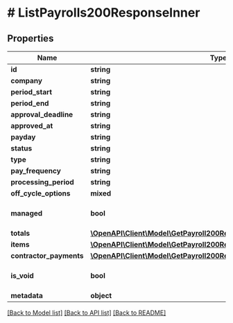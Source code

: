 # # ListPayrolls200ResponseInner

## Properties

Name | Type | Description | Notes
------------ | ------------- | ------------- | -------------
**id** | **string** |  | [optional]
**company** | **string** |  | [optional]
**period_start** | **string** |  | [optional]
**period_end** | **string** |  | [optional]
**approval_deadline** | **string** |  | [optional]
**approved_at** | **string** |  | [optional]
**payday** | **string** |  | [optional]
**status** | **string** |  | [optional]
**type** | **string** |  | [optional]
**pay_frequency** | **string** |  | [optional]
**processing_period** | **string** |  | [optional]
**off_cycle_options** | **mixed** |  | [optional]
**managed** | **bool** |  | [optional] [default to true]
**totals** | [**\OpenAPI\Client\Model\GetPayroll200ResponseTotals**](GetPayroll200ResponseTotals.md) |  | [optional]
**items** | [**\OpenAPI\Client\Model\GetPayroll200ResponseItemsInner[]**](GetPayroll200ResponseItemsInner.md) |  | [optional]
**contractor_payments** | [**\OpenAPI\Client\Model\GetPayroll200ResponseContractorPaymentsInner[]**](GetPayroll200ResponseContractorPaymentsInner.md) |  | [optional]
**is_void** | **bool** |  | [optional] [default to true]
**metadata** | **object** |  | [optional]

[[Back to Model list]](../../README.md#models) [[Back to API list]](../../README.md#endpoints) [[Back to README]](../../README.md)
